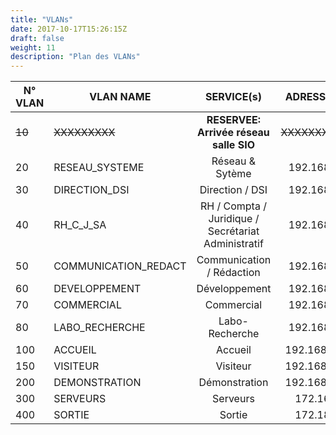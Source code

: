 ```yaml
---
title: "VLANs"
date: 2017-10-17T15:26:15Z
draft: false
weight: 11
description: "Plan des VLANs"
---
```



| N° VLAN | VLAN NAME            |                     SERVICE(s)                      |   ADRESSAGE IP   |  CIDR  |      MASQUE       |
| ------- | -------------------- |:---------------------------------------------------:|:----------------:|:------:|:-----------------:|
| ~~10~~  | ~~XXXXXXXXX~~        |       **RESERVEE: Arrivée réseau salle SIO**        | ~~XXXXXXXXXXXX~~ | ~~XX~~ | ~~XXXXXXXXXXXXX~~ |
| 20      | RESEAU_SYSTEME       |                   Réseau & Sytème                   |   192.168.20.0   |   24   |   255.255.255.0   |
| 30      | DIRECTION_DSI        |                   Direction / DSI                   |   192.168.30.0   |   24   |   255.255.255.0   |
| 40      | RH_C_J_SA            | RH / Compta / Juridique / Secrétariat Administratif |   192.168.40.0   |   24   |   255.255.255.0   |
| 50      | COMMUNICATION_REDACT |              Communication / Rédaction              |   192.168.50.0   |   24   |   255.255.255.0   |
| 60      | DEVELOPPEMENT        |                    Développement                    |   192.168.60.0   |   24   |   255.255.255.0   |
| 70      | COMMERCIAL           |                     Commercial                      |   192.168.70.0   |   24   |   255.255.255.0   |
| 80      | LABO_RECHERCHE       |                   Labo-Recherche                    |   192.168.80.0   |   24   |   255.255.255.0   |
| 100     | ACCUEIL              |                       Accueil                       |  192.168.100.0   |   24   |   255.255.255.0   |
| 150     | VISITEUR             |                      Visiteur                       |  192.168.150.0   |   24   |   255.255.255.0   |
| 200     | DEMONSTRATION        |                    Démonstration                    |  192.168.200.0   |   24   |   255.255.255.0   |
| 300     | SERVEURS             |                      Serveurs                       |    172.16.0.0    |   17   |   255.255.128.0   |
| 400     | SORTIE               |                       Sortie                        |    172.18.0.0    |   30   |  255.255.255.252  |
